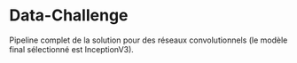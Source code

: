 # Data-Challenge

Pipeline complet de la solution pour des réseaux convolutionnels (le modèle final sélectionné est InceptionV3).
